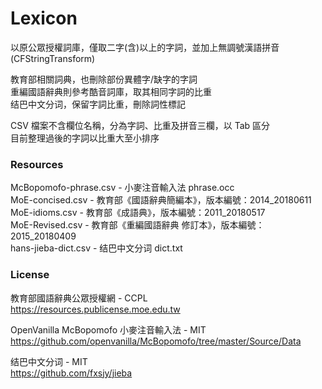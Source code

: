 # Lexicon

以原公眾授權詞庫，僅取二字(含)以上的字詞，並加上無調號漢語拼音(CFStringTransform)  

教育部相關詞典，也刪除部份異體字/缺字的字詞  
重編國語辭典則參考酷音詞庫，取其相同字詞的比重  
结巴中文分词，保留字詞比重，刪除詞性標記

CSV 檔案不含欄位名稱，分為字詞、比重及拼音三欄，以 Tab 區分  
目前整理過後的字詞以比重大至小排序  

### Resources

McBopomofo-phrase.csv - 小麥注音輸入法 phrase.occ  
MoE-concised.csv - 教育部《國語辭典簡編本》，版本編號：2014_20180611  
MoE-idioms.csv - 教育部《成語典》，版本編號：2011_20180517  
MoE-Revised.csv - 教育部《重編國語辭典 修訂本》，版本編號：2015_20180409  
hans-jieba-dict.csv - 结巴中文分词 dict.txt  

### License

教育部國語辭典公眾授權網 - CCPL  
https://resources.publicense.moe.edu.tw  

OpenVanilla McBopomofo 小麥注音輸入法 - MIT  
https://github.com/openvanilla/McBopomofo/tree/master/Source/Data  

结巴中文分词 - MIT  
https://github.com/fxsjy/jieba  
